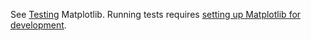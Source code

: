 See [Testing](https://matplotlib.org/stable/devel/testing.html) Matplotlib. Running
tests requires
[setting up Matplotlib for development](https://matplotlib.org/stable/devel/development_setup.html#installing-for-devs).
